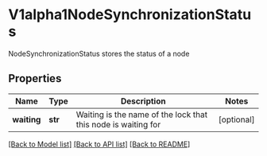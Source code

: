 # V1alpha1NodeSynchronizationStatus

NodeSynchronizationStatus stores the status of a node
## Properties
Name | Type | Description | Notes
------------ | ------------- | ------------- | -------------
**waiting** | **str** | Waiting is the name of the lock that this node is waiting for | [optional] 

[[Back to Model list]](../README.md#documentation-for-models) [[Back to API list]](../README.md#documentation-for-api-endpoints) [[Back to README]](../README.md)



